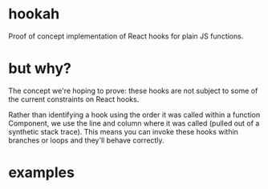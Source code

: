 # hookah
Proof of concept implementation of React hooks for plain JS functions.

# but why?
The concept we're hoping to prove: these hooks are not subject to some of the current constraints on React hooks.

Rather than identifying a hook using the order it was called within a function Component, we use the line and column where it was called (pulled out of a synthetic stack trace).  This means you can invoke these hooks within branches or loops and they'll behave correctly.

# examples
